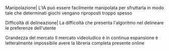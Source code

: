 Manipolazione|
L'IA può essere facilmente manipolata per sfruttarla in modo tale che determinati giochi vengano riproposti troppo spesso

Difficoltà di delineazione|
La difficoltà che presenta l'algoritmo nel delineare le preferenze dell'utente

Grandezza del mercato
Il mercato videoludico è in continua espansione è letteralmente impossibile avere la libreria completa presente online